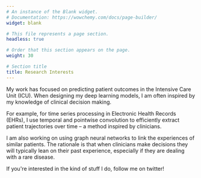 ```yaml
---
# An instance of the Blank widget.
# Documentation: https://wowchemy.com/docs/page-builder/
widget: blank

# This file represents a page section.
headless: true

# Order that this section appears on the page.
weight: 30

# Section title
title: Research Interests
---
```


My work has focused on predicting patient outcomes in the Intensive Care Unit (ICU). When designing my deep learning models, I am often inspired by my knowledge of clinical decision making.

For example, for time series processing in Electronic Health Records (EHRs), I use temporal and pointwise convolution to efficiently extract patient trajectories over time – a method inspired by clinicians.

I am also working on using graph neural networks to link the experiences of similar patients. The rationale is that when clinicians make decisions they will typically lean on their past experience, especially if they are dealing with a rare disease.

If you're interested in the kind of stuff I do, follow me on twitter!


<script src="https://apps.elfsight.com/p/platform.js" defer></script>
<div class="elfsight-app-5f8d77a1-c160-4d75-a780-a73ffb99060e"></div>

